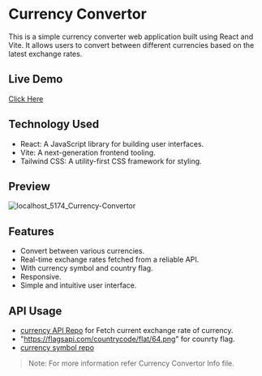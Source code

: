 # Currency Convertor
This is a simple currency converter web application built using React and Vite. It allows users to convert between different currencies based on the latest exchange rates.
## Live Demo
[Click Here](https://aryan-561.github.io/Currency-Convertor/)

## Technology Used
- React: A JavaScript library for building user interfaces.
- Vite: A next-generation frontend tooling.
- Tailwind CSS: A utility-first CSS framework for styling.

## Preview
![localhost_5174_Currency-Convertor](https://github.com/Aryan-561/Currency-Convertor/assets/146006037/3417c1be-6b20-4cb2-a822-e0baeea4034d)

## Features
- Convert between various currencies.
- Real-time exchange rates fetched from a reliable API.
- With currency symbol and country flag.
- Responsive.
- Simple and intuitive user interface.

## API Usage
- [currency API Repo](https://github.com/fawazahmed0/currency-api) for Fetch current exchange rate of currency.
- "https://flagsapi.com/countrycode/flat/64.png" for counrty flag.
- [currency symbol repo](https://gist.github.com/stevekinney/8334552)
>Note: For more information refer Currency Convertor Info file.
